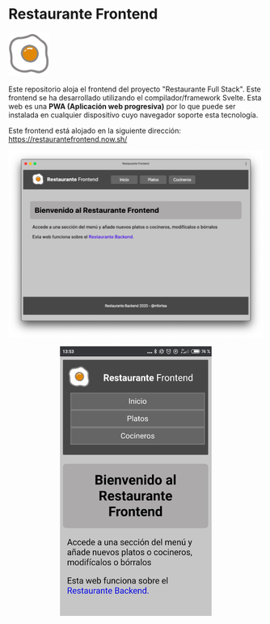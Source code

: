 # Restaurante Frontend

<img alt="logo" width="80px" src="public/favicon.png">

Este repositorio aloja el frontend del proyecto "Restaurante Full Stack".
Este frontend se ha desarrollado utilizando el compilador/framework Svelte. Esta web es una **PWA (Aplicación web progresiva)** por lo que puede ser instalada en cualquier dispositivo cuyo navegador soporte esta tecnología.

Este frontend está alojado en la siguiente dirección: https://restaurantefrontend.now.sh/

![Captura de la app instalada en macOS](assets/captura-inicio.png)
<p align="center">
  <img alt="Captura de la app instalada en Android" width="300px" src="assets/captura-android.jpg"> 
</p>
